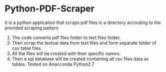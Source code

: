 # Python-PDF-Scraper
It is a python application that scraps pdf files in a directory according to the provided scraping pattern.  
1. The code converts pdf files folder to text files folder.
2. Then scrap the textual data from text files and form separate folder of csv table files.
3. All the files will be created with their specific names.
4. Then a sql database will be created containing all csv files data as tables.
Tested on Anacconda Python2.7
